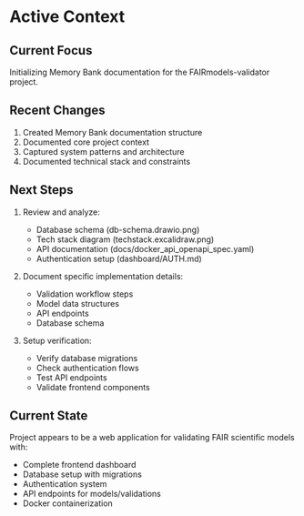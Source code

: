 # Active Context

## Current Focus
Initializing Memory Bank documentation for the FAIRmodels-validator project.

## Recent Changes
1. Created Memory Bank documentation structure
2. Documented core project context
3. Captured system patterns and architecture
4. Documented technical stack and constraints

## Next Steps
1. Review and analyze:
   - Database schema (db-schema.drawio.png)
   - Tech stack diagram (techstack.excalidraw.png)
   - API documentation (docs/docker_api_openapi_spec.yaml)
   - Authentication setup (dashboard/AUTH.md)

2. Document specific implementation details:
   - Validation workflow steps
   - Model data structures
   - API endpoints
   - Database schema

3. Setup verification:
   - Verify database migrations
   - Check authentication flows
   - Test API endpoints
   - Validate frontend components

## Current State
Project appears to be a web application for validating FAIR scientific models with:
- Complete frontend dashboard
- Database setup with migrations
- Authentication system
- API endpoints for models/validations
- Docker containerization
